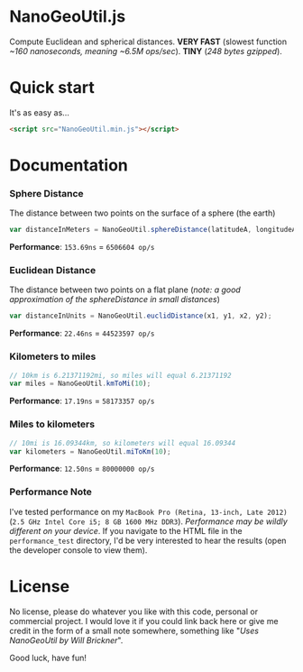 # NanoGeoUtil.js
Compute Euclidean and spherical distances. **VERY FAST** (slowest function _~160 nanoseconds, meaning ~6.5M ops/sec_). **TINY** (_248 bytes gzipped_).

# Quick start
It's as easy as...
```html
<script src="NanoGeoUtil.min.js"></script>
```
# Documentation
### Sphere Distance
The distance between two points on the surface of a sphere (the earth)
```javascript
var distanceInMeters = NanoGeoUtil.sphereDistance(latitudeA, longitudeA, latitudeB, longitudeB);
```
**Performance**: `153.69ns` = `6506604 op/s`
### Euclidean Distance
The distance between two points on a flat plane (_note: a good approximation of the sphereDistance in small distances_)
```javascript
var distanceInUnits = NanoGeoUtil.euclidDistance(x1, y1, x2, y2);
```
**Performance**: `22.46ns` = `44523597 op/s`

### Kilometers to miles
```javascript
// 10km is 6.21371192mi, so miles will equal 6.21371192
var miles = NanoGeoUtil.kmToMi(10);
```
**Performance**: `17.19ns` = `58173357 op/s`

### Miles to kilometers
```javascript
// 10mi is 16.09344km, so kilometers will equal 16.09344
var kilometers = NanoGeoUtil.miToKm(10);
```
**Performance**: `12.50ns` = `80000000 op/s`

### Performance Note
I've tested performance on my `MacBook Pro (Retina, 13-inch, Late 2012)` (`2.5 GHz Intel Core i5; 8 GB 1600 MHz DDR3`). _Performance may be wildly different on your device_.  If you navigate to the HTML file in the `performance_test` directory, I'd be very interested to hear the results (open the developer console to view them).

# License
No license, please do whatever you like with this code, personal or commercial project. I would love it if you could link back here or give me credit in the form of a small note somewhere, something like "_Uses NanoGeoUtil by Will Brickner_".

Good luck, have fun!

